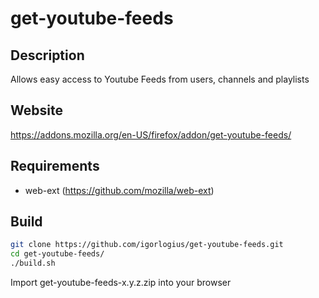 # get-youtube-feeds 

## Description
Allows easy access to Youtube Feeds from users, channels and playlists

## Website
https://addons.mozilla.org/en-US/firefox/addon/get-youtube-feeds/

## Requirements

- web-ext (https://github.com/mozilla/web-ext)

## Build 

```bash
git clone https://github.com/igorlogius/get-youtube-feeds.git
cd get-youtube-feeds/
./build.sh
```

Import get-youtube-feeds-x.y.z.zip into your browser

